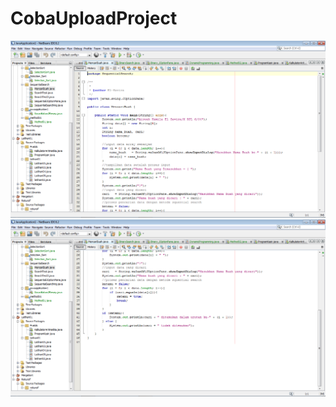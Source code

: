 # CobaUploadProject
![alt text](https://github.com/kamila05/CobaUploadProject/blob/master/push.png)
![alt text](https://github.com/kamila05/CobaUploadProject/blob/master/push2.png)
